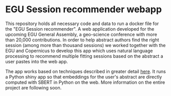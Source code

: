 # EGU Session recommender webapp


This repository holds all necessary code and data to run a docker file for the "EGU Session recommender". A web application developed for the upcoming EGU General Assembly, a geo-science conference with more than 20,000 contributions. In order to help abstract authors find the right session (among more than thousand sessions) we worked together with the EGU and Copernicus to develop this app which uses natural language processing to recommend multiple fitting sessions based on the abstract a user pastes into the web app. 

The app works based on techniques described in greater detail [here](https://egusphere.copernicus.org/preprints/2024/egusphere-2024-3430/). It runs a Python shiny app so that embeddings for the user's abstract are directly computed with SBERT in Python on the web.
More information on the entire project are following soon.


